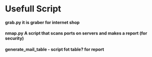 # Usefull Script
#### grab.py it is graber for internet shop
#### nmap.py A script that scans ports on servers and makes a report (for security)
#### generate_mail_table - script fot table? for report
